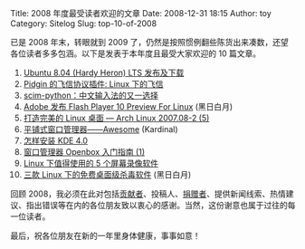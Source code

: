 Title: 2008 年度最受读者欢迎的文章
Date: 2008-12-31 18:15
Author: toy
Category: Sitelog
Slug: top-10-of-2008

已是 2008 年末，转眼就到 2009
了，仍然是按照惯例翻些陈货出来凑数，还望各位读者多多包涵。以下是发表于本年度且最受大家欢迎的
10 篇文章。

1.  [Ubuntu 8.04 (Hardy Heron) LTS
    发布及下载](http://linuxtoy.org/archives/ubuntu-804-hardy-heron-lts-download.html)
2.  [Pidgin 的飞信协议插件: Linux
    下的飞信](http://linuxtoy.org/archives/fetion-for-pidgin.html)
3.  [scim-python：中文输入法的又一选择](http://linuxtoy.org/archives/scim-python.html)
4.  [Adobe 发布 Flash Player 10 Preview For
    Linux](http://linuxtoy.org/archives/adobe-%E5%8F%91%E5%B8%83-flash-player-10-preview-for-linux.html)
    (黑日白月)
5.  [打造完美的 Linux 桌面 — Arch Linux 2007.08-2
    (5)](http://linuxtoy.org/archives/the-perfect-linux-desktop-arch-linux-2007-08-2-5.html)
6.  [平铺式窗口管理器——Awesome](http://linuxtoy.org/archives/awesome.html)
    (Kardinal)
7.  [怎样安装 KDE
    4.0](http://linuxtoy.org/archives/how-to-install-kde-40.html)
8.  [窗口管理器 Openbox 入门指南
    (1)](http://linuxtoy.org/archives/openbox-getting-started-guide.html)
9.  [Linux 下值得使用的 5
    个屏幕录像软件](http://linuxtoy.org/archives/top-5-screen-recorder-for-linux.html)
10. [三款 Linux
    下的免费桌面级杀毒软件](http://linuxtoy.org/archives/3_free_antivirus_under_linux.html)
    (黑日白月)

回顾
2008，我必须在此对包括[贡献者](http://linuxtoy.org/faq#q4)、投稿人、[捐赠者](http://linuxtoy.org/faq/donate)、提供新闻线索、热情建议、指出错误等在内的各位朋友致以衷心的感谢。当然，这份谢意也属于过往的每一位读者。

最后，祝各位朋友在新的一年里身体健康，事事如意！
